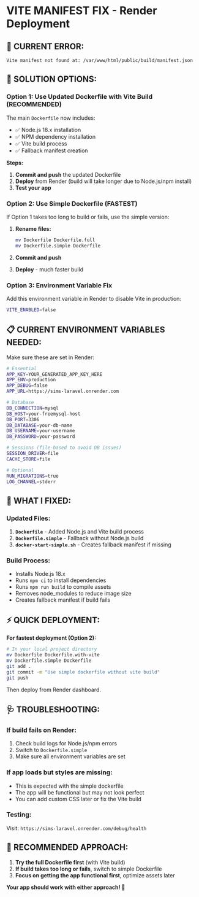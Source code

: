 # VITE MANIFEST FIX - Render Deployment

## 🚨 **CURRENT ERROR:**
```
Vite manifest not found at: /var/www/html/public/build/manifest.json
```

## 🚀 **SOLUTION OPTIONS:**

### **Option 1: Use Updated Dockerfile with Vite Build (RECOMMENDED)**

The main `Dockerfile` now includes:
- ✅ Node.js 18.x installation
- ✅ NPM dependency installation  
- ✅ Vite build process
- ✅ Fallback manifest creation

**Steps:**
1. **Commit and push** the updated Dockerfile
2. **Deploy** from Render (build will take longer due to Node.js/npm install)
3. **Test your app**

### **Option 2: Use Simple Dockerfile (FASTEST)**

If Option 1 takes too long to build or fails, use the simple version:

1. **Rename files:**
   ```bash
   mv Dockerfile Dockerfile.full
   mv Dockerfile.simple Dockerfile
   ```

2. **Commit and push**
3. **Deploy** - much faster build

### **Option 3: Environment Variable Fix**

Add this environment variable in Render to disable Vite in production:
```bash
VITE_ENABLED=false
```

## 📋 **CURRENT ENVIRONMENT VARIABLES NEEDED:**

Make sure these are set in Render:

```bash
# Essential
APP_KEY=YOUR_GENERATED_APP_KEY_HERE
APP_ENV=production
APP_DEBUG=false
APP_URL=https://sims-laravel.onrender.com

# Database  
DB_CONNECTION=mysql
DB_HOST=your-freemysql-host
DB_PORT=3306
DB_DATABASE=your-db-name
DB_USERNAME=your-username
DB_PASSWORD=your-password

# Sessions (file-based to avoid DB issues)
SESSION_DRIVER=file
CACHE_STORE=file

# Optional
RUN_MIGRATIONS=true
LOG_CHANNEL=stderr
```

## 🔧 **WHAT I FIXED:**

### **Updated Files:**
1. **`Dockerfile`** - Added Node.js and Vite build process
2. **`Dockerfile.simple`** - Fallback without Node.js build
3. **`docker-start-simple.sh`** - Creates fallback manifest if missing

### **Build Process:**
- Installs Node.js 18.x
- Runs `npm ci` to install dependencies
- Runs `npm run build` to compile assets
- Removes node_modules to reduce image size
- Creates fallback manifest if build fails

## ⚡ **QUICK DEPLOYMENT:**

**For fastest deployment (Option 2):**
```bash
# In your local project directory
mv Dockerfile Dockerfile.with-vite
mv Dockerfile.simple Dockerfile
git add .
git commit -m "Use simple dockerfile without vite build"
git push
```

Then deploy from Render dashboard.

## 🩺 **TROUBLESHOOTING:**

### **If build fails on Render:**
1. Check build logs for Node.js/npm errors
2. Switch to `Dockerfile.simple`
3. Make sure all environment variables are set

### **If app loads but styles are missing:**
- This is expected with the simple dockerfile
- The app will be functional but may not look perfect
- You can add custom CSS later or fix the Vite build

### **Testing:**
Visit: `https://sims-laravel.onrender.com/debug/health`

## 🎯 **RECOMMENDED APPROACH:**

1. **Try the full Dockerfile first** (with Vite build)
2. **If build takes too long or fails**, switch to simple Dockerfile
3. **Focus on getting the app functional first**, optimize assets later

**Your app should work with either approach! 🚀**

